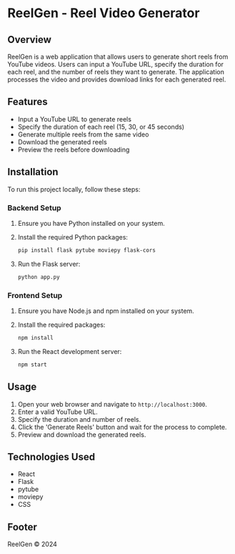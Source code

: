 # ReelGen - Reel Video Generator

## Overview

ReelGen is a web application that allows users to generate short reels from YouTube videos. Users can input a YouTube URL, specify the duration for each reel, and the number of reels they want to generate. The application processes the video and provides download links for each generated reel.

## Features

- Input a YouTube URL to generate reels
- Specify the duration of each reel (15, 30, or 45 seconds)
- Generate multiple reels from the same video
- Download the generated reels
- Preview the reels before downloading

## Installation

To run this project locally, follow these steps:

### Backend Setup

1. Ensure you have Python installed on your system.
2. Install the required Python packages:

    ```bash
    pip install flask pytube moviepy flask-cors
    ```

3. Run the Flask server:

    ```bash
    python app.py
    ```

### Frontend Setup

1. Ensure you have Node.js and npm installed on your system.
2. Install the required packages:

    ```bash
    npm install
    ```

3. Run the React development server:

    ```bash
    npm start
    ```

## Usage

1. Open your web browser and navigate to `http://localhost:3000`.
2. Enter a valid YouTube URL.
3. Specify the duration and number of reels.
4. Click the 'Generate Reels' button and wait for the process to complete.
5. Preview and download the generated reels.

## Technologies Used

- React
- Flask
- pytube
- moviepy
- CSS


## Footer

ReelGen &copy; 2024
